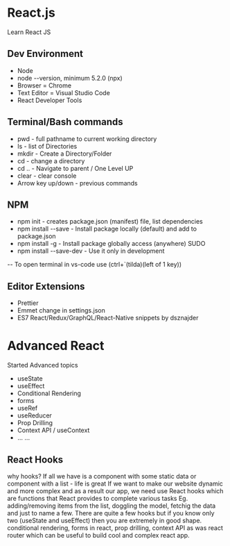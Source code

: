 # React.js
Learn React JS

## Dev Environment
* Node
* node --version, minimum 5.2.0 (npx)
* Browser = Chrome
* Text Editor = Visual Studio Code
* React Developer Tools

## Terminal/Bash commands
* pwd - full pathname to current working directory
* ls - list of Directories
* mkdir - Create a Directory/Folder
* cd - change a directory
* cd .. - Navigate to parent / One Level UP
* clear - clear console
* Arrow key up/down - previous commands

## NPM
* npm init - creates package.json (manifest) file, list dependencies
* npm install <package name> --save - Install package locally (default) and add to package.json
* npm install <package name> -g - Install package globally access (anywhere) SUDO
* npm install <package name> --save-dev - Use it only in development

-- To open terminal in vs-code use (ctrl+`(tilda)(left of 1 key)) 

## Editor Extensions
* Prettier
* Emmet change in settings.json
* ES7 React/Redux/GraphQL/React-Native snippets by dsznajder

# Advanced React
Started Advanced topics
* useState
* useEffect
* Conditional Rendering
* forms
* useRef
* useReducer
* Prop Drilling
* Context API / useContext
* ... ...

## React Hooks
why hooks?
If all we have is a component with some static data or component with a list - life is great
If we want to make our website dynamic and more complex and as a result our app, we need use React hooks which are functions that React provides to complete various tasks Eg. adding/removing items from the list, doggling the model, fetchig the data and just to name a few. There are quite a few hooks but if you know only two (useState and useEffect) then you are extremely in good shape. conditional rendering, forms in react, prop drilling, context API as was react router which can be useful to build cool and complex react app.
